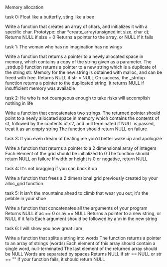 Memory allocation

task 0: Float like a butterfly, sting like a bee

Write a function that creates an array of chars, and initializes it with a specific char.
Prototype: char *create_array(unsigned int size, char c);
Returns NULL if size = 0
Returns a pointer to the array, or NULL if it fails

task 1: The woman who has no imagination has no wings

Write a function that returns a pointer to a newly allocated space in memory, which contains a copy of the string given as a parameter.
The _strdup() function returns a pointer to a new string which is a duplicate of the string str. Memory for the new string is obtained with malloc, and can be freed with free.
Returns NULL if str = NULL
On success, the _strdup function returns a pointer to the duplicated string. It returns NULL if insufficient memory was available

task 2: He who is not courageous enough to take risks will accomplish nothing in life

Write a function that concatenates two strings.
The returned pointer should point to a newly allocated space in memory which contains the contents of s1, followed by the contents of s2, and null terminated
if NULL is passed, treat it as an empty string
The function should return NULL on failure

task 3: If you even dream of beating me you'd better wake up and apologize

Write a function that returns a pointer to a 2 dimensional array of integers
Each element of the grid should be initialized to 0
The function should return NULL on failure
If width or height is 0 or negative, return NULL

task 4: It's not bragging if you can back it up

Write a function that frees a 2 dimensional grid previously created by your alloc_grid function

task 5:  It isn't the mountains ahead to climb that wear you out; it's the pebble in your shoe

Write a function that concatenates all the arguments of your program
Returns NULL if ac == 0 or av == NULL
Returns a pointer to a new string, or NULL if it fails
Each argument should be followed by a \n in the new string

task 6: I will show you how great I am

Write a function that splits a string into words
The function returns a pointer to an array of strings (words)
Each element of this array should contain a single word, null-terminated
The last element of the returned array should be NULL
Words are separated by spaces
Returns NULL if str == NULL or str == ""
If your function fails, it should return NULL
